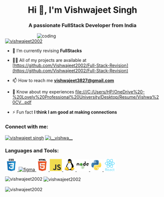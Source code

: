 <h1 align="center">Hi 👋, I'm Vishwajeet Singh</h1>
<h3 align="center">A passionate FullStack Developer from India</h3>
<img align="right" alt="coding" width="400" src="https://www.google.com/url?sa=i&url=https%3A%2F%2Fudaipurwebdesigner.in%2F&psig=AOvVaw1qeQvy2wat6sEkmU84Sjmy&ust=1736589218415000&source=images&cd=vfe&opi=89978449&ved=0CBMQjRxqFwoTCKCNnJTx6ooDFQAAAAAdAAAAABAJ">

<p align="left"> <a href="https://github.com/ryo-ma/github-profile-trophy"><img src="https://github-profile-trophy.vercel.app/?username=vishwajeet2002" alt="vishwajeet2002" /></a> </p>

- 🌱 I’m currently revising **FullStacks**

- 👨‍💻 All of my projects are available at [https://github.com/Vishwajeet2002/Full-Stack-Revision](https://github.com/Vishwajeet2002/Full-Stack-Revision)

- 📫 How to reach me **vishwajeet3827@gmail.com**

- 📄 Know about my experiences [file:///C:/Users/HP/OneDrive%20-%20Lovely%20Professional%20University/Desktop/Resume/Vishwa%20CV...pdf](file:///C:/Users/HP/OneDrive%20-%20Lovely%20Professional%20University/Desktop/Resume/Vishwa%20CV...pdf)

- ⚡ Fun fact **I think I am good at making connections**

<h3 align="left">Connect with me:</h3>
<p align="left">
<a href="https://linkedin.com/in/vishwajeet singh" target="blank"><img align="center" src="https://raw.githubusercontent.com/rahuldkjain/github-profile-readme-generator/master/src/images/icons/Social/linked-in-alt.svg" alt="vishwajeet singh" height="30" width="40" /></a>
<a href="https://instagram.com/i__vishwa__" target="blank"><img align="center" src="https://raw.githubusercontent.com/rahuldkjain/github-profile-readme-generator/master/src/images/icons/Social/instagram.svg" alt="i__vishwa__" height="30" width="40" /></a>
</p>

<h3 align="left">Languages and Tools:</h3>
<p align="left"> <a href="https://www.w3schools.com/css/" target="_blank" rel="noreferrer"> <img src="https://raw.githubusercontent.com/devicons/devicon/master/icons/css3/css3-original-wordmark.svg" alt="css3" width="40" height="40"/> </a> <a href="https://www.figma.com/" target="_blank" rel="noreferrer"> <img src="https://www.vectorlogo.zone/logos/figma/figma-icon.svg" alt="figma" width="40" height="40"/> </a> <a href="https://www.w3.org/html/" target="_blank" rel="noreferrer"> <img src="https://raw.githubusercontent.com/devicons/devicon/master/icons/html5/html5-original-wordmark.svg" alt="html5" width="40" height="40"/> </a> <a href="https://developer.mozilla.org/en-US/docs/Web/JavaScript" target="_blank" rel="noreferrer"> <img src="https://raw.githubusercontent.com/devicons/devicon/master/icons/javascript/javascript-original.svg" alt="javascript" width="40" height="40"/> </a> <a href="https://www.linux.org/" target="_blank" rel="noreferrer"> <img src="https://raw.githubusercontent.com/devicons/devicon/master/icons/linux/linux-original.svg" alt="linux" width="40" height="40"/> </a> <a href="https://nodejs.org" target="_blank" rel="noreferrer"> <img src="https://raw.githubusercontent.com/devicons/devicon/master/icons/nodejs/nodejs-original-wordmark.svg" alt="nodejs" width="40" height="40"/> </a> <a href="https://www.python.org" target="_blank" rel="noreferrer"> <img src="https://raw.githubusercontent.com/devicons/devicon/master/icons/python/python-original.svg" alt="python" width="40" height="40"/> </a> <a href="https://reactjs.org/" target="_blank" rel="noreferrer"> <img src="https://raw.githubusercontent.com/devicons/devicon/master/icons/react/react-original-wordmark.svg" alt="react" width="40" height="40"/> </a> </p>

<p><img align="left" src="https://github-readme-stats.vercel.app/api/top-langs?username=vishwajeet2002&show_icons=true&locale=en&layout=compact" alt="vishwajeet2002" /></p>

<p>&nbsp;<img align="center" src="https://github-readme-stats.vercel.app/api?username=vishwajeet2002&show_icons=true&locale=en" alt="vishwajeet2002" /></p>

<p><img align="center" src="https://github-readme-streak-stats.herokuapp.com/?user=vishwajeet2002&" alt="vishwajeet2002" /></p>
